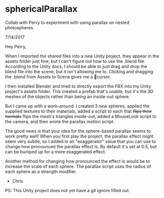 # sphericalParallax
Collab with Perry to experiment with using parallax on nested photospheres.

7/14/2017

Hey Perry,

When I imported the shared files into a new Unity project, they appear in the assets folder just fine, but I can't figure out how to use the .blend file. According to the Unity docs, I should be able to just drag and drop the blend file into the scene, but it isn't allowing me to. Clicking and dragging the .blend from Assets to Scene gives me a 🚫cursor. 

I then installed Blender and tried to directly export the FBX into my Unity project's assets folder. This created a prefab that's usable, but it's the 3D meshes of the objects rather than being an inside-out sphere.

But I came up with a work-around. I created 3 new spheres, applied the supplied textures to their materials, added a script to each that ~~flips their normals~~ flips the mesh's triangles inside-out, added a MouseLook script to the camera, and then wrote the parallax motion script.

The good news is that your idea for the sphere-based parallax seems to work pretty well! When you first play the project, the parallax effect might seem very subtle, so I added in an "exaggerator" value that you can use to change how pronounced the parallax effect is. By default it's set at 0.5, but can be bumped up for a more exaggerated effect.

Another method for changing how pronounced the effect is would be to increase the scale of each sphere. The parallax script uses the radius of each sphere as a strength modifier.

- Chris

PS: This Unity project does not yet have a git ignore filled out.
